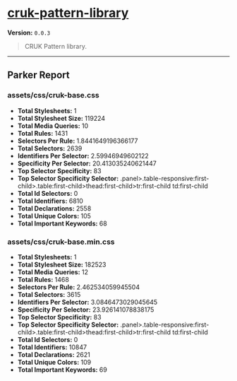 # [cruk-pattern-library]( https://github.com/CRUKorg/cruk-pattern-library )

**Version:** `0.0.3`

> CRUK Pattern library.

* * *

## Parker Report

### assets/css/cruk-base.css

- **Total Stylesheets:** 1
- **Total Stylesheet Size:** 119224
- **Total Media Queries:** 10
- **Total Rules:** 1431
- **Selectors Per Rule:** 1.8441649196366177
- **Total Selectors:** 2639
- **Identifiers Per Selector:** 2.59946949602122
- **Specificity Per Selector:** 20.413035240621447
- **Top Selector Specificity:** 83
- **Top Selector Specificity Selector:** .panel>.table-responsive:first-child>.table:first-child>thead:first-child>tr:first-child td:first-child
- **Total Id Selectors:** 0
- **Total Identifiers:** 6810
- **Total Declarations:** 2558
- **Total Unique Colors:** 105
- **Total Important Keywords:** 68

### assets/css/cruk-base.min.css

- **Total Stylesheets:** 1
- **Total Stylesheet Size:** 182523
- **Total Media Queries:** 12
- **Total Rules:** 1468
- **Selectors Per Rule:** 2.462534059945504
- **Total Selectors:** 3615
- **Identifiers Per Selector:** 3.0846473029045645
- **Specificity Per Selector:** 23.926141078838175
- **Top Selector Specificity:** 83
- **Top Selector Specificity Selector:** .panel>.table-responsive:first-child>.table:first-child>thead:first-child>tr:first-child td:first-child
- **Total Id Selectors:** 0
- **Total Identifiers:** 10847
- **Total Declarations:** 2621
- **Total Unique Colors:** 109
- **Total Important Keywords:** 69

